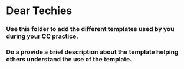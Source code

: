 # Dear Techies
<h3> Use this folder to add the different templates used by you during your CC practice.</h3>

<h3> Do  a provide a brief description about the template helping others understand the use of the template.</h3>
